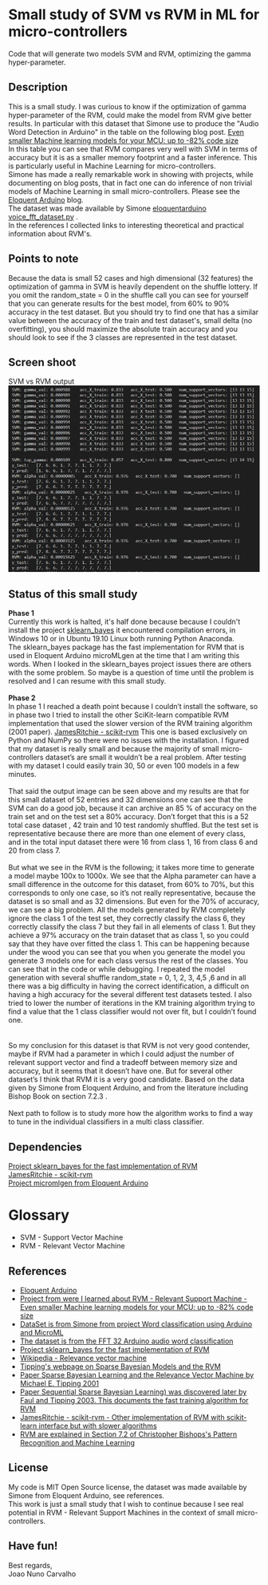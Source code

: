 # Small study of SVM vs RVM in ML for micro-controllers
Code that will generate two models SVM and RVM, optimizing the gamma hyper-parameter.

## Description
This is a small study. I was curious to know if the optimization of gamma hyper-parameter of the RVM, could make the model from RVM give better results. In particular with this dataset that Simone use to produce the "Audio Word Detection in Arduino" in the table on the following blog post. [Even smaller Machine learning models for your MCU: up to -82% code size](https://eloquentarduino.github.io/2020/02/even-smaller-machine-learning-models-for-your-mcu/) <br>
In this table you can see that RVM compares very well with SVM in terms of accuracy but it is as a smaller memory footprint and a faster inference. This is particularly useful in Machine Learning for micro-controllers.<br>
Simone has made a really remarkable work in showing with projects, while documenting on blog posts, that in fact one can do inference of non trivial models of Machine Learning in small micro-controllers. Please see the [Eloquent Arduino](https://eloquentarduino.github.io/) blog.   
The dataset was made available by Simone [eloquentarduino voice_fft_dataset.py](https://gist.github.com/eloquentarduino/225039696c59475deef7ea182a7e1569) . <br>
In the references I collected links to interesting theoretical and practical information about RVM's.

## Points to note
Because the data is small 52 cases and high dimensional (32 features) the optimization of gamma in SVM is heavily dependent on the shuffle lottery. If you omit the random_state = 0 in the shuffle call you can see for yourself that you can generate results for the best model, from 60% to 90% accuracy in the test dataset. But you should try to find one that has a similar value between the accuracy of the train and test dataset's, small delta (no overfitting), you should maximize the absolute train accuracy and you should look to see if the 3 classes are represented in the test dataset.      

## Screen shoot
SVM vs RVM output <br>
![SVM vs RVM - model generation and gamma alpha optimization](./SVM_vs_RVM_output.png)

## Status of this small study
**Phase 1** <br>
Currently this work is halted, it's half done because because I couldn't install the project [sklearn_bayes](https://github.com/AmazaspShumik/sklearn_bayes/) it encountered compilation errors, in Windows 10 or in Ubuntu 19.10 Linux both running Python Anaconda.<br>
The sklearn_bayes package has the fast implementation for RVM that is used in Eloquent Arduino microMLgen at the time that I am writing this words. When I looked in the sklearn_bayes project issues there are others with the some problem. So maybe is a question of time until the problem is resolved and I can resume with this small study. <br>
<br>
**Phase 2** <br>
In phase 1 I reached a death point because I couldn’t install the software, so in phase two I tried to install the other SciKit-learn compatible RVM implementation that used the slower version of the RVM training algorithm (2001 paper).  [JamesRitchie - scikit-rvm](https://github.com/JamesRitchie/scikit-rvm)  This one is based exclusively on Python and NumPy so there were no issues with the installation. I figured that my dataset is really small and because the majority of small micro-controllers dataset’s are small it wouldn’t be a real problem. After testing with my dataset I could easily train 30, 50 or even 100 models in a few minutes. <br>
<br>
That said the output image can be seen above and my results are that for this small dataset of 52 entries and 32 dimensions one can see that the SVM can do a good job, because it can archive an 85 % of accuracy on the train set and on the test set a 80% accuracy. Don’t forget that this is a 52 total case dataset , 42 train and 10 test randomly shuffled. But the test set is representative because there are more than one element of every class, and in the total input dataset there were 16 from class 1, 16 from class 6 and 20 from class 7. <br>
<br>
But what we see in the RVM is the following; it takes more time to generate a model maybe 100x to 1000x. We see that the Alpha parameter can have a small difference in the outcome for this dataset, from 60% to 70%, but this corresponds to only one case, so it’s not really representative, because the dataset is so small and as 32 dimensions. But even for the 70% of accuracy, we can see a big problem.  All the models generated by RVM completely ignore the class 1 of the test set, they correctly classify the class 6, they correctly classify the class 7 but they fail in all elements of class 1. But they achieve a 97% accuracy on the train dataset that as class 1, so you could say that they have over fitted the class 1. This can be happening because under the wood you can see that you when you generate the model you generate 3 models one for each class versus the rest of the classes. You can see that in the code or while debugging.  I repeated the model generation with several shuffle random_state = 0, 1, 2, 3, 4,5 ,6 and in all there was a big difficulty in  having the correct identification, a difficult on having a high accuracy for the several different test datasets tested.  I also tried to lower the number of iterations in the KM training algorithm trying to find a value that the 1 class classifier would not over fit, but I couldn’t found one.<br>  
<br>
So my conclusion for this dataset is that RVM is not very good contender, maybe if  RVM had a parameter in which I could adjust the number of relevant support vector and find a tradeoff between memory size and accuracy, but it seems that it doesn’t have one. But for several other dataset’s I think that RVM it is a very good candidate. Based on the data given by Simone from Eloquent Arduino, and from the literature including Bishop Book on section 7.2.3 . <br>
<br>
Next path to follow is to study more how the algorithm works to find a way to tune in the individual classifiers in a multi class classifier.

## Dependencies
[Project sklearn_bayes for the fast implementation of RVM](https://github.com/AmazaspShumik/sklearn_bayes/) <br>
[JamesRitchie - scikit-rvm](https://github.com/JamesRitchie/scikit-rvm) <br>
[Project micromlgen from Eloquent Arduino](https://github.com/eloquentarduino/micromlgen) <br>

# Glossary
* SVM - Support Vector Machine 
* RVM - Relevant Vector Machine

## References
* [Eloquent Arduino](https://eloquentarduino.github.io/)
* [Project from were I learned about RVM - Relevant Support Machine - Even smaller Machine learning models for your MCU: up to -82% code size](https://eloquentarduino.github.io/2020/02/even-smaller-machine-learning-models-for-your-mcu/)
* [DataSet is from Simone from project Word classification using Arduino and MicroML](https://eloquentarduino.github.io/2019/12/word-classification-using-arduino/)
* [The dataset is from the FFT 32 Arduino audio word classification](https://gist.github.com/eloquentarduino/225039696c59475deef7ea182a7e1569)
* [Project sklearn_bayes for the fast implementation of RVM](https://github.com/AmazaspShumik/sklearn_bayes/)
* [Wikipedia - Relevance vector machine](https://en.wikipedia.org/wiki/Relevance_vector_machine)
* [Tipping's webpage on Sparse Bayesian Models and the RVM](http://www.miketipping.com/sparsebayes.htm)
* [Paper Sparse Bayesian Learning and the Relevance Vector Machine by Michael E. Tipping 2001](http://jmlr.csail.mit.edu/papers/v1/tipping01a.html)
* [Paper Sequential Sparse Bayesian Learning) was discovered later by Faul and Tipping 2003. This documents the fast training algorithm for RVM](http://www.miketipping.com/papers/met-fastsbl.pdf)
* [JamesRitchie - scikit-rvm - Other implementation of RVM with scikit-learn interface but with slower algorithms](https://github.com/JamesRitchie/scikit-rvm)
* [RVM are explained in Section 7.2 of Christopher Bishops's Pattern Recognition and Machine Learning](https://www.microsoft.com/en-us/research/people/cmbishop/?from=http%3A%2F%2Fresearch.microsoft.com%2Fen-us%2Fum%2Fpeople%2Fcmbishop%2Fprml%2F)  

## License
My code is MIT Open Source license, the dataset was made available by Simone from Eloquent Arduino, see references.<br>
This work is just a small study that I wish to continue because I see real potential in RVM - Relevant Support Machines in the context of small micro-controllers.

## Have fun!
Best regards, <br>
Joao Nuno Carvalho <br>
